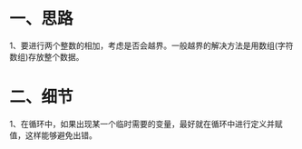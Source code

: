 # 一、思路

1、要进行两个整数的相加，考虑是否会越界。一般越界的解决方法是用数组(字符数组)存放整个数据。



# 二、细节

1、在循环中，如果出现某一个临时需要的变量，最好就在循环中进行定义并赋值，这样能够避免出错。

